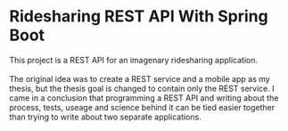 # Ridesharing REST API With Spring Boot

This project is a REST API for an imagenary ridesharing application. 
<br>
<br>
The original idea was to create a REST service and a mobile app as my thesis, but the thesis goal is changed to contain only the REST service.
I came in a conclusion that programming a REST API and writing about the process, tests, useage and science behind it can be tied easier together
than trying to write about two separate applications.
